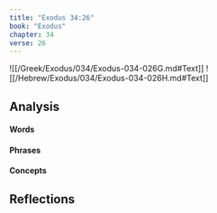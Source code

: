 ```yaml
---
title: "Exodus 34:26"
book: "Exodus"
chapter: 34
verse: 26
---
```

![[/Greek/Exodus/034/Exodus-034-026G.md#Text]]
![[/Hebrew/Exodus/034/Exodus-034-026H.md#Text]]

## Analysis

#### Words

#### Phrases

#### Concepts

## Reflections
